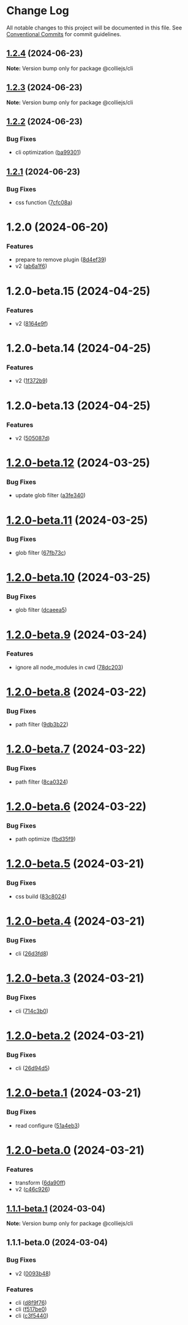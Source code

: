 # Change Log

All notable changes to this project will be documented in this file. See [Conventional Commits](https://conventionalcommits.org) for commit guidelines.

## [1.2.4](https://github.com/colliejs/colliejs/compare/@colliejs/cli@1.2.3...@colliejs/cli@1.2.4) (2024-06-23)

**Note:** Version bump only for package @colliejs/cli

## [1.2.3](https://github.com/colliejs/colliejs/compare/@colliejs/cli@1.2.2...@colliejs/cli@1.2.3) (2024-06-23)

**Note:** Version bump only for package @colliejs/cli

## [1.2.2](https://github.com/colliejs/colliejs/compare/@colliejs/cli@1.2.1...@colliejs/cli@1.2.2) (2024-06-23)

### Bug Fixes

- cli optimization ([ba99301](https://github.com/colliejs/colliejs/commit/ba9930133f3e17be878cee05b17a5899f3d2eac6))

## [1.2.1](https://github.com/colliejs/colliejs/compare/@colliejs/cli@1.2.0...@colliejs/cli@1.2.1) (2024-06-23)

### Bug Fixes

- css function ([7cfc08a](https://github.com/colliejs/colliejs/commit/7cfc08aac8bbc8aee405379df1491736214d5176))

# 1.2.0 (2024-06-20)

### Features

- prepare to remove plugin ([8d4ef39](https://github.com/colliejs/colliejs/commit/8d4ef39c9a110a33b79992846097394b8a5c95ad))
- v2 ([ab6a1f6](https://github.com/colliejs/colliejs/commit/ab6a1f6aeaee1310cfbfd838ba3354fd64fe035e))

# 1.2.0-beta.15 (2024-04-25)

### Features

- v2 ([8164e9f](https://github.com/colliejs/colliejs/commit/8164e9fcaba5bb8786fb9172e4f9e7a8178ba2f6))

# 1.2.0-beta.14 (2024-04-25)

### Features

- v2 ([1f372b9](https://github.com/colliejs/colliejs/commit/1f372b9b9c55a33893a0743aef1e4c24488657aa))

# 1.2.0-beta.13 (2024-04-25)

### Features

- v2 ([505087d](https://github.com/colliejs/colliejs/commit/505087da313647eab7bafe72b571c5d6f0df34e1))

# [1.2.0-beta.12](https://github.com/colliejs/colliejs/compare/@colliejs/cli@1.2.0-beta.11...@colliejs/cli@1.2.0-beta.12) (2024-03-25)

### Bug Fixes

- update glob filter ([a3fe340](https://github.com/colliejs/colliejs/commit/a3fe34016e83dc2b2cb094bab9ef04113f02b79f))

# [1.2.0-beta.11](https://github.com/colliejs/colliejs/compare/@colliejs/cli@1.2.0-beta.10...@colliejs/cli@1.2.0-beta.11) (2024-03-25)

### Bug Fixes

- glob filter ([67fb73c](https://github.com/colliejs/colliejs/commit/67fb73ca7c56ab389fc28603841b709bfc8846da))

# [1.2.0-beta.10](https://github.com/colliejs/colliejs/compare/@colliejs/cli@1.2.0-beta.9...@colliejs/cli@1.2.0-beta.10) (2024-03-25)

### Bug Fixes

- glob filter ([dcaeea5](https://github.com/colliejs/colliejs/commit/dcaeea5e9d25b7a97278f3e735df0aa417d2991e))

# [1.2.0-beta.9](https://github.com/colliejs/colliejs/compare/@colliejs/cli@1.2.0-beta.8...@colliejs/cli@1.2.0-beta.9) (2024-03-24)

### Features

- ignore all node_modules in cwd ([78dc203](https://github.com/colliejs/colliejs/commit/78dc203dda210229d236b896190256593b4b22cf))

# [1.2.0-beta.8](https://github.com/colliejs/colliejs/compare/@colliejs/cli@1.2.0-beta.7...@colliejs/cli@1.2.0-beta.8) (2024-03-22)

### Bug Fixes

- path filter ([9db3b22](https://github.com/colliejs/colliejs/commit/9db3b2221b6e3d5d0b20e01a82a5b1e6d47ad75b))

# [1.2.0-beta.7](https://github.com/colliejs/colliejs/compare/@colliejs/cli@1.2.0-beta.6...@colliejs/cli@1.2.0-beta.7) (2024-03-22)

### Bug Fixes

- path filter ([8ca0324](https://github.com/colliejs/colliejs/commit/8ca0324db7d58d52100d1ded9d245b795b1844fe))

# [1.2.0-beta.6](https://github.com/colliejs/colliejs/compare/@colliejs/cli@1.2.0-beta.5...@colliejs/cli@1.2.0-beta.6) (2024-03-22)

### Bug Fixes

- path optimize ([fbd35f9](https://github.com/colliejs/colliejs/commit/fbd35f92fa5fe275ea68bf4c2a333ad6f70413c5))

# [1.2.0-beta.5](https://github.com/colliejs/colliejs/compare/@colliejs/cli@1.2.0-beta.4...@colliejs/cli@1.2.0-beta.5) (2024-03-21)

### Bug Fixes

- css build ([83c8024](https://github.com/colliejs/colliejs/commit/83c8024f2523d9d5076f3839104e59311dea6cac))

# [1.2.0-beta.4](https://github.com/colliejs/colliejs/compare/@colliejs/cli@1.2.0-beta.3...@colliejs/cli@1.2.0-beta.4) (2024-03-21)

### Bug Fixes

- cli ([26d3fd8](https://github.com/colliejs/colliejs/commit/26d3fd86773a124ee18df749582fcd92725ca796))

# [1.2.0-beta.3](https://github.com/colliejs/colliejs/compare/@colliejs/cli@1.2.0-beta.2...@colliejs/cli@1.2.0-beta.3) (2024-03-21)

### Bug Fixes

- cli ([714c3b0](https://github.com/colliejs/colliejs/commit/714c3b028155551d236c7d3c0eb516fca71a6249))

# [1.2.0-beta.2](https://github.com/colliejs/colliejs/compare/@colliejs/cli@1.2.0-beta.1...@colliejs/cli@1.2.0-beta.2) (2024-03-21)

### Bug Fixes

- cli ([26d94d5](https://github.com/colliejs/colliejs/commit/26d94d5f097fc019696f26675f43c993d3457170))

# [1.2.0-beta.1](https://github.com/colliejs/colliejs/compare/@colliejs/cli@1.2.0-beta.0...@colliejs/cli@1.2.0-beta.1) (2024-03-21)

### Bug Fixes

- read configure ([51a4eb3](https://github.com/colliejs/colliejs/commit/51a4eb3c0cde0da3c0e9d9325c09b49e7d0265e4))

# [1.2.0-beta.0](https://github.com/colliejs/colliejs/compare/@colliejs/cli@1.1.1-beta.1...@colliejs/cli@1.2.0-beta.0) (2024-03-21)

### Features

- transform ([6da90ff](https://github.com/colliejs/colliejs/commit/6da90ffbb670ce63283e057271043c9acd680f7b))
- v2 ([c46c926](https://github.com/colliejs/colliejs/commit/c46c92691f6b4a46c10274d400c061990a5475a9))

## [1.1.1-beta.1](https://github.com/colliejs/colliejs/compare/@colliejs/cli@1.1.1-beta.0...@colliejs/cli@1.1.1-beta.1) (2024-03-04)

**Note:** Version bump only for package @colliejs/cli

## 1.1.1-beta.0 (2024-03-04)

### Bug Fixes

- v2 ([0093b48](https://github.com/colliejs/colliejs/commit/0093b489859e7919c0096f7c6adfc491ffbcc0f8))

### Features

- cli ([d8f9f76](https://github.com/colliejs/colliejs/commit/d8f9f76d9c0c62710efef9d15cf17ac010f0410b))
- cli ([f517be0](https://github.com/colliejs/colliejs/commit/f517be0075bb9c8ec8381877cabe7b3e4e87cce6))
- cli ([c3f5440](https://github.com/colliejs/colliejs/commit/c3f5440e960b394dd92d988d594284ba79f1f70f))
